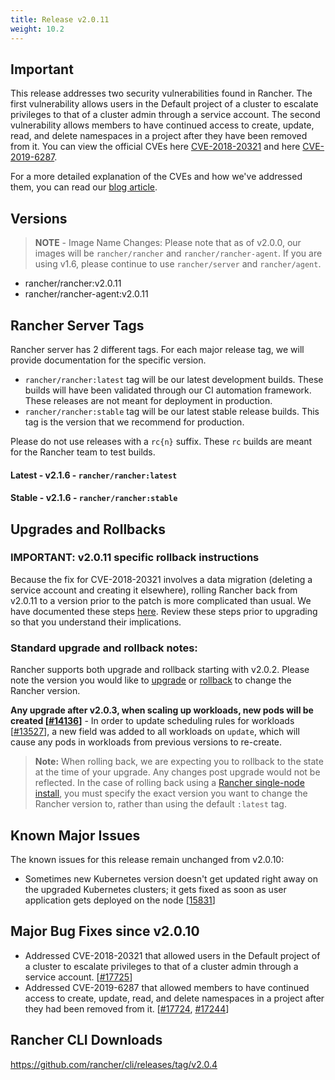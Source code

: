 ```yaml
---
title: Release v2.0.11
weight: 10.2
---
```


## Important
This release addresses two security vulnerabilities found in Rancher. The first vulnerability allows users in the Default project of a cluster to escalate privileges to that of a cluster admin through a service account. The second vulnerability allows members to have continued access to create, update, read, and delete namespaces in a project after they have been removed from it. You can view the official CVEs here [CVE-2018-20321](https://cve.mitre.org/cgi-bin/cvename.cgi?name=CVE-2018-20321) and here [CVE-2019-6287](https://cve.mitre.org/cgi-bin/cvename.cgi?name=CVE-2019-6287).

For a more detailed explanation of the CVEs and how we've addressed them, you can read our [blog article](https://rancher.com/blog/2019/2019-01-29-explaining-security-vulnerabilities-addressed-in-rancher-v2-1-6-and-v2-0-11/).

## Versions

> **NOTE** - Image Name Changes: Please note that as of v2.0.0, our images will be `rancher/rancher` and `rancher/rancher-agent`. If you are using v1.6, please continue to use `rancher/server` and `rancher/agent`. 

- rancher/rancher:v2.0.11
- rancher/rancher-agent:v2.0.11

## Rancher Server Tags

Rancher server has 2 different tags. For each major release tag, we will provide documentation for the specific version.
- `rancher/rancher:latest` tag will be our latest development builds. These builds will have been validated through our CI automation framework. These releases are not meant for deployment in production.
- `rancher/rancher:stable` tag will be our latest stable release builds. This tag is the version that we recommend for production.  

Please do not use releases with a `rc{n}` suffix. These `rc` builds are meant for the Rancher team to test builds.

#### Latest - v2.1.6 - `rancher/rancher:latest`
#### Stable - v2.1.6 - `rancher/rancher:stable`

## Upgrades and Rollbacks

### IMPORTANT: v2.0.11 specific rollback instructions
Because the fix for CVE-2018-20321 involves a data migration (deleting a service account and creating it elsewhere), rolling Rancher back from v2.0.11 to a version prior to the patch is more complicated than usual. We have documented these steps [here](http://rancher.com/docs/rancher/v2.x/en/upgrades/rollbacks/). Review these steps prior to upgrading so that you understand their implications.

### Standard upgrade and rollback notes:
Rancher supports both upgrade and rollback starting with v2.0.2.  Please note the version you would like to [upgrade](https://rancher.com/docs/rancher/v2.x/en/upgrades/) or [rollback](https://rancher.com/docs/rancher/v2.x/en/backups/rollbacks/) to change the Rancher version.

**Any upgrade after v2.0.3, when scaling up workloads, new pods will be created [[#14136](https://github.com/rancher/rancher/issues/14136)]** - In order to update scheduling rules for workloads [[#13527](https://github.com/rancher/rancher/issues/13527)], a new field was added to all workloads on `update`, which will cause any pods in workloads from previous versions to re-create. 

> **Note:** When rolling back, we are expecting you to rollback to the state at the time of your upgrade. Any changes post upgrade would not be reflected. In the case of rolling back using a [Rancher single-node install](https://rancher.com/docs/rancher/v2.x/en/installation/single-node-install/), you must specify the exact version you want to change the Rancher version to, rather than using the default `:latest` tag.

## Known Major Issues
The known issues for this release remain unchanged from v2.0.10:
* Sometimes new Kubernetes version doesn't get updated right away on the upgraded Kubernetes clusters; it gets fixed as soon as user application gets deployed on the node [[15831](https://github.com/rancher/rancher/issues/15831)]

## Major Bug Fixes since v2.0.10
*  Addressed CVE-2018-20321 that allowed users in the Default project of a cluster to escalate privileges to that of a cluster admin through a service account. [[#17725](https://github.com/rancher/rancher/issues/17725)]
*  Addressed CVE-2019-6287 that allowed members to have continued access to create, update, read, and delete namespaces in a project after they had been removed from it.  [[#17724](https://github.com/rancher/rancher/issues/17724), [#17244](https://github.com/rancher/rancher/issues/17244)]

## Rancher CLI Downloads

https://github.com/rancher/cli/releases/tag/v2.0.4